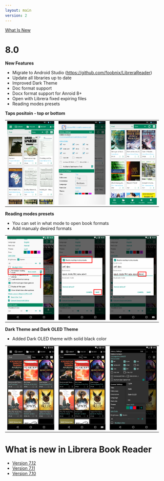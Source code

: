 ```yaml
---
layout: main
version: 2
---
```

[What Is New](/wiki/what-is-new)

# 8.0

**New Features**

* Migrate to Android Studio (https://github.com/foobnix/LibreraReader)
* Update all libraries up to date
* Improved Dark Theme
* Doc format support
* Docx format support for Anroid 8+
* Open with Librera fixed expiring files
* Reading modes presets

**Taps positoin - top or bottom**

||||
|-|-|-|
|![](2.png)|![](3.png)|![](1.png)|

**Reading modes presets**

* You can set in what mode to open book formats
* Add manualy desired formats

||||
|-|-|-|
|![](4.png)|![](5.png)|![](6.png)|


**Dark Theme and Dark OLED Theme**

* Added Dark OLED theme with solid black color

||||
|-|-|-|
|![](9.png)|![](8.png)|![](7.png)|


# What is new in Librera Book Reader

* [Version 7.12](/wiki/what-is-new/7.12/)
* [Version 7.11](/wiki/what-is-new/7.11/)
* [Version 7.10](/wiki/what-is-new/7.10/)
